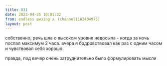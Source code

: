 ```yaml
---
title: 831
date: 2023-04-25 10:01:32
from: endless шизing ⍼ (channel1162404975)
layout: post
---
```


собственно, речь шла о высоком уровне недосыпа - когда за ночь поспал максимум 2 часа. вчера я бодровствовал как раз с одним часом и чувствовал себя хорошо.

правда, под вечер очень затруднительно было формулировать мысли
